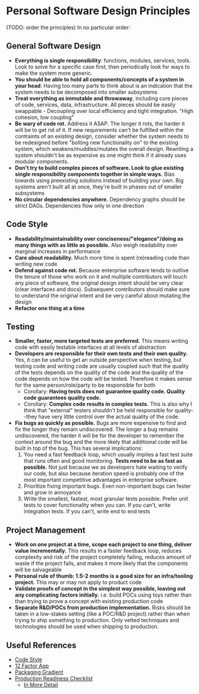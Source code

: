 # Personal Software Design Principles

(TODO: order the principles) In no particular order:

## General Software Design
- __Everything is single responsibility__: functions, modules, services, tools.
  Look to solve for a specific case first, then periodically look for ways to
  make the system more generic.
- __You should be able to hold all components/concepts of a system in your
  head__: Having too many parts to think about is an indication that the system
  needs to be decomposed into smaller subsystems
- __Treat everything as immutable and throwaway__, including core pieces of
  code, services, data, infrastructure. All pieces should be easily swappable -
  Decoupling over local efficiency and tight integration. "High cohesion, low
  coupling"
- __Be wary of code rot.__ Address it ASAP. The longer it rots, the harder it
  will be to get rid of it. If new requirements can't be fulfilled within the 
  contraints of an existing design, consider whether the system needs to be 
  redesigned before "bolting new functionality on" to the existing system, which
  weakens/muddles/mutates the overall design. Rewriting a system shouldn't be as
  expensive as one might think if it already uses modular components.
- __Don't try to build complex pieces of software. Look to glue existing single
  responsibility components together in simple ways.__ Bias towards using
  preexisting solutions instead of building your own. Big systems aren't built
  all at once, they're built in phases out of smaller subsystems
- __No circular dependencies anywhere.__ Dependency graphs should be strict
  DAGs. Dependencies flow only in one direction

## Code Style
- __Readability/maintainability over conciseness/"elegance"/doing as many things
  with as little as possible.__ Also weigh readability over marginal increases
  in performance
- __Care about readability.__ Much more time is spent (re)reading code than
  writing new code
- __Defend against code rot.__ Because enterprise software tends to outlive the
  tenure of those who work on it and multiple contributors will touch any piece
  of software, the original design intent should be very clear (clear interfaces
  and docs). Subsequent contributors should make sure to understand the original
  intent and be very careful about mutating the design
- __Refactor one thing at a time__

## Testing
- __Smaller, faster, more targeted tests are preferred.__ This means writing
  code with easily testable interfaces at all levels of abstraction
- __Developers are responsible for their own tests and their own quality.__ Yes,
  it can be useful to get an outside perspective when testing, but testing code
  and writing code are usually coupled such that the quality of the tests
  depends on the quality of the code and the quality of the code depends on how
  the code will be tested. Therefore it makes sense for the same
  person/role/party to be responsible for both
  - Corollary: __Having tests does not guarantee quality code. Quality code
    guarantees quality code.__
  - Corollary: __Complex code results in complex tests.__ This is also why I
    think that "external" testers shouldn't be held responsible for
    quality--they have very little control over the actual quality of the code.
- __Fix bugs as quickly as possible.__ Bugs are more expensive to find and fix
  the longer they remain undiscovered. The longer a bug remains undiscovered,
  the harder it will be for the developer to remember the context around the bug
  and the more likely that additional code will be built in top of the bug. This
  has several implications:
    1. You need a fast feedback loop, which usually implies a fast test suite
    that runs often and good monitoring. __Tests need to be as fast as possible.__
    Not just because we as developers hate waiting to verify our code, but also
    because iteration speed is probably one of the most important competitive
    advantages in enterprise software.
    1. Prioritize fixing important bugs. Even non-important bugs can fester and
    grow in annoyance
    1. Write the smallest, fastest, most granular tests possible. Prefer unit
    tests to cover functionality when you can. If you can't, write integration
    tests. If you can't, write end to end tests

## Project Management
- __Work on one project at a time, scope each project to one thing, deliver
  value incrementally.__ This results in a faster feedback loop, reduces
  complexity and risk of the project completely failing, reduces amount of waste
  if the project fails, and makes it more likely that the components will be
  salvageable
- __Personal rule of thumb: 1.5-2 months is a good size for an infra/tooling
  project.__ This may or may not apply to product code
- __Validate proofs of concept in the simplest way possible, leaving out any
  complicating factors initially.__ i.e. build POCs using toys rather than than
  trying to prove a concept with existing production code
- __Separate R&D/POCs from production implementation.__ Risks should be taken in
  a low-stakes setting (like a POC/R&D project) rather than when trying to ship
  something to production. Only vetted techniques and technologies should be used
  when shipping to production.

## Useful References
- [Code Style](https://medium.com/coding-skills/clean-code-101-meaningful-names-and-functions-bf450456d90c)
- [12 Factor App](https://12factor.net/)
- [Packaging Gradient](https://sedimental.org/the_packaging_gradient.html)
- [Production Readiness Checklist](https://cdn-images-1.medium.com/max/2400/1*-nYI19LZZKDQjdAx0qhlFw.png)
    - [In More Detail](https://www.gruntwork.io/devops-checklist/)

